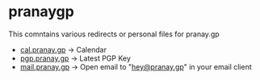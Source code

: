 # pranaygp

This comntains various redirects or personal files for pranay.gp

* [cal.pranay.gp](https://cal.pranay.gp) -> Calendar
* [pgp.pranay.gp](https://pgp.pranay.gp) -> Latest PGP Key
* [mail.pranay.gp](mailto:hey@pranay.gp) -> Open email to "hey@pranay.gp" in your email client

